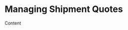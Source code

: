 # Managing Shipment Quotes

Content

<script src="../../scripts/requesttabs.js"></script>
<script src="../../scripts/responsetabs.js"></script>
<script src="../../scripts/copy.js"></script>